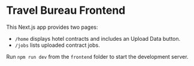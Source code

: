 # Travel Bureau Frontend

This Next.js app provides two pages:
- `/home` displays hotel contracts and includes an Upload Data button.
- `/jobs` lists uploaded contract jobs.

Run `npm run dev` from the `frontend` folder to start the development server.
